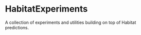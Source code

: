 # HabitatExperiments
A collection of experiments and utilities building on top of Habitat predictions.
